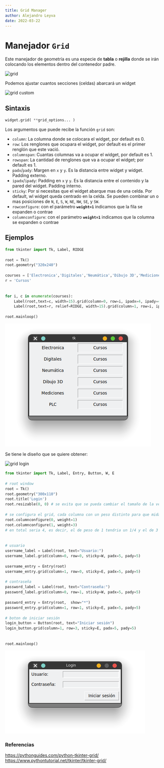 ```yaml
---
title: Grid Manager
author: Alejandro Leyva
date: 2022-03-22
---
```


# Manejador `Grid`

Este manejador de geometría es una especie de **tabla** o **rejilla** donde se irán colocando los elementos dentro del contenedor padre.

![grid](https://www.pythontutorial.net/wp-content/uploads/2021/01/Tkinter-grid-Grid-Geometry.png)

Podemos ajustar cuantos secciones (celdas) abarcará un widget

![grid custom](https://www.pythontutorial.net/wp-content/uploads/2021/01/Tkinter-grid-columnspan-rowspan.png)

## Sintaxis

```python
widget.grid( **grid_options... )
```
Los argumentos que puede recibe la función `grid` son:

- `column`: La columna donde se colocara el widget, por default es 0.
- `row`: Los renglones que ocupara el widget, por default es el primer renglón que este vació.
- `columnspan`: Cuantas columnas va a ocupar el widget, por default es 1.
- `rowspan`: La cantidad de renglones que va a ocupar el widget; por default es 1.
- `padx`/`pady`: Margen en `x` y `y`. Es la distancia entre widget y widget. Padding externo.
- `ipadx`/`ipady`: Padding en `x` y `y`. Es la distancia entre el contenido y la pared del widget. Padding interno.
- `sticky`: Por si necesitas que el widget abarque mas de una celda. Por default, wl widget queda centrado en la celda. Se pueden combinar un o mas posiciones de `N`, `E`, `S`, `W`, `NE`, `NW`, `SE`, y `SW`.
- `rowconfigure`:  con el parámetro **`weight=1`** indicamos que la fila se expanden o contrae
- `columnconfigure`: con el parámetro **`weight=1`** indicamos que la columna se expanden o contrae


## Ejemplos

```python
from tkinter import Tk, Label, RIDGE

root = Tk()
root.geometry("320x240")

courses = ['Electronica','Digitales','Neumática','Dibujo 3D','Mediciones','PLC']
r = 'Cursos'


for i, c in enumerate(courses):
    Label(root,text=c, width=15).grid(column=0, row=i, ipadx=4, ipady=4, padx=4, pady=4)
    Label(root,text=r, relief=RIDGE, width=15).grid(column=1, row=i, ipadx=4, ipady=4, padx=4, pady=4)

root.mainloop()
```
![grid](img/grid_course.png)


Se tiene le diseño que se quiere obtener:

![grid login](https://www.pythontutorial.net/wp-content/uploads/2020/11/Tkinter-Grid-row-and-column-configruation.png)

```python
from tkinter import Tk, Label, Entry, Button, W, E

# root window
root = Tk()
root.geometry("300x110")
root.title('Login')
root.resizable(0, 0) # se evita que se pueda cambiar el tamaño de la ventana

# se configura el grid, cada columna con un peso distinto para que midan en proporcion, se definen 2 columnas
root.columnconfigure(0, weight=1)
root.columnconfigure(1, weight=3)
# en total seria 4, es decir, el de peso de 1 tendria un 1/4 y el de 3 tendria 3/4 del espacio


# usuario
username_label = Label(root, text="Usuario:")
username_label.grid(column=0, row=0, sticky=W, padx=5, pady=5)

username_entry = Entry(root)
username_entry.grid(column=1, row=0, sticky=E, padx=5, pady=5)

# contraseña
password_label = Label(root, text="Contraseña:")
password_label.grid(column=0, row=1, sticky=W, padx=5, pady=5)

password_entry = Entry(root,  show="*")
password_entry.grid(column=1, row=1, sticky=E, padx=5, pady=5)

# boton de iniciar sesión
login_button = Button(root, text="Iniciar sesión")
login_button.grid(column=1, row=3, sticky=E, padx=5, pady=5)


root.mainloop()
```

![grid_login](img/grid_login.png)

### Referencias

https://pythonguides.com/python-tkinter-grid/
https://www.pythontutorial.net/tkinter/tkinter-grid/

